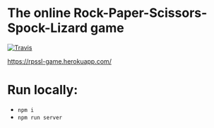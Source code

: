 # The online Rock-Paper-Scissors-Spock-Lizard game

[![Travis][build-badge]][build]

[build-badge]: https://img.shields.io/travis/patrickjsmirnov/rpssl-game/master.png?style=flat-square
[build]: https://travis-ci.org/patrickjsmirnov/rpssl-game

https://rpssl-game.herokuapp.com/


# Run locally:

* `npm i`
* `npm run server`
